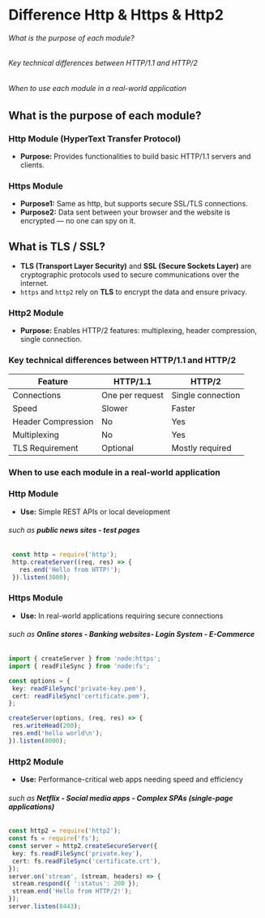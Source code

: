 # Difference Http & Https & Http2

###### What is the purpose of each module?
###### Key technical differences between HTTP/1.1 and HTTP/2
###### When to use each module in a real-world application


## What is the purpose of each module?

### Http Module (HyperText Transfer Protocol) 
- **Purpose:** Provides functionalities to build basic HTTP/1.1 servers and clients.

### Https Module 
- **Purpose1:** Same as http, but supports secure SSL/TLS connections.
- **Purpose2:** Data sent between your browser and the website is encrypted — no one can spy on it.


##  What is TLS / SSL?

- **TLS (Transport Layer Security)** and **SSL (Secure Sockets Layer)** are cryptographic protocols used to secure communications over the internet.
- `https` and `http2` rely on **TLS** to encrypt the data and ensure privacy.


### Http2 Module
- **Purpose:** Enables HTTP/2 features: multiplexing, header compression, single connection.


### Key technical differences between HTTP/1.1 and HTTP/2
| Feature             | HTTP/1.1              | HTTP/2                    |
|---------------------|------------------------|----------------------------|
| Connections         | One per request        | Single connection          |
| Speed               | Slower                 | Faster                     |
| Header Compression  | No                     | Yes                        |
| Multiplexing        | No                     | Yes                        |
| TLS Requirement     | Optional               | Mostly required            |


### When to use each module in a real-world application


### Http Module
- **Use:** Simple REST APIs or local development 
###### such as **public news sites - test pages**

 ```ts
  const http = require('http');
  http.createServer((req, res) => {
    res.end('Hello from HTTP!');
  }).listen(3000);
 ```

### Https Module
- **Use:** In real-world applications requiring secure connections
###### such as **Online stores - Banking websites- Login System - E-Commerce**

 ```ts
import { createServer } from 'node:https';
import { readFileSync } from 'node:fs';

const options = {
  key: readFileSync('private-key.pem'),
  cert: readFileSync('certificate.pem'),
};

createServer(options, (req, res) => {
  res.writeHead(200);
  res.end('hello world\n');
}).listen(8000);
 ```

### Http2 Module
- **Use:** Performance-critical web apps needing speed and efficiency 
###### such as **Netflix - Social media apps - Complex SPAs (single-page applications)**

 ```ts
const http2 = require('http2');
const fs = require('fs');
const server = http2.createSecureServer({
  key: fs.readFileSync('private.key'),
  cert: fs.readFileSync('certificate.crt'),
});
server.on('stream', (stream, headers) => {
  stream.respond({ ':status': 200 });
  stream.end('Hello from HTTP/2!');
});
server.listen(8443);
 ```
